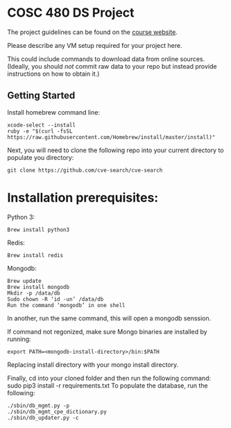 # COSC 480 DS Project

The project guidelines can be found on the [course website](https://github.com/colgate-cosc480ds/lecture).

Please describe any VM setup required for your project here.

This could include commands to download data from online sources.  (Ideally, you should *not* commit raw data to your repo but instead provide instructions on how to obtain it.)

## Getting Started

Install homebrew command line:

    xcode-select --install
    ruby -e "$(curl -fsSL https://raw.githubusercontent.com/Homebrew/install/master/install)"
    
Next, you will need to clone the following repo into your current directory to populate you directory:

	git clone https://github.com/cve-search/cve-search

# Installation prerequisites:
Python 3:

    Brew install python3
    
Redis:

    Brew install redis

Mongodb:

	Brew update
	Brew install mongodb
	Mkdir -p /data/db
	Sudo chown -R ‘id -un’ /data/db
	Run the command ‘mongodb’ in one shell
  
In another, run the same command, this will open a mongodb senssion.

If command not regonized, make sure Mongo binaries are installed by running:

	export PATH=<mongodb-install-directory>/bin:$PATH

Replacing install directory with your mongo install directory.

Finally, cd into your cloned folder and then run the following command:
sudo pip3 install -r requirements.txt
To populate the database, run the following:

 	./sbin/db_mgmt.py -p
	./sbin/db_mgmt_cpe_dictionary.py
	./sbin/db_updater.py -c



 


